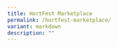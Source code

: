 ```yaml
---
title: HortFest Marketplace
permalink: /hortfest-marketplace/
variant: markdown
description: ""
---
```

